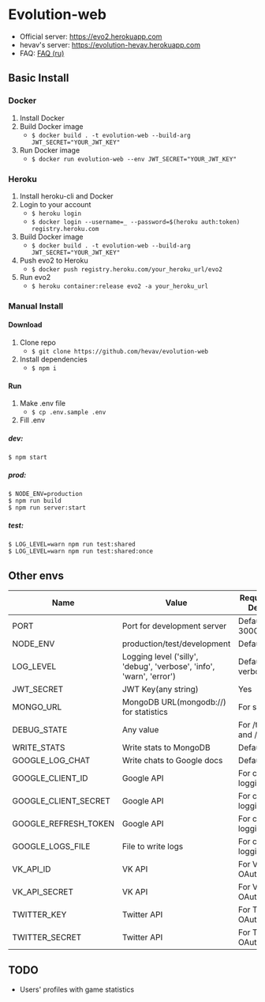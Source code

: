# Evolution-web

- Official server: https://evo2.herokuapp.com
- hevav's server: https://evolution-hevav.herokuapp.com
- FAQ: [FAQ (ru)](faq-ru.md)


## Basic Install

### Docker
1. Install Docker
1. Build Docker image
    - ``$ docker build . -t evolution-web --build-arg JWT_SECRET="YOUR_JWT_KEY"``
1. Run Docker image
    - ``$ docker run evolution-web --env JWT_SECRET="YOUR_JWT_KEY"``
    
### Heroku
1. Install heroku-cli and Docker
1. Login to your account
    - ``$ heroku login``
    - ``$ docker login --username=_ --password=$(heroku auth:token) registry.heroku.com``
1. Build Docker image
    - ``$ docker build . -t evolution-web --build-arg JWT_SECRET="YOUR_JWT_KEY"``
1. Push evo2 to Heroku
    - ``$ docker push registry.heroku.com/your_heroku_url/evo2``
1. Run evo2
    - ``$ heroku container:release evo2 -a your_heroku_url`` 

### Manual Install

#### Download

1. Clone repo
    - ``$ git clone https://github.com/hevav/evolution-web``
1. Install dependencies
    - ``$ npm i``

#### Run

1. Make .env file
    - ```$ cp .env.sample .env```
1. Fill .env

##### dev:

```
$ npm start
```

##### prod:

```
$ NODE_ENV=production
$ npm run build
$ npm run server:start
```

##### test:

```
$ LOG_LEVEL=warn npm run test:shared
$ LOG_LEVEL=warn npm run test:shared:once
```
## Other envs

Name | Value | Required or Default
--- | --- | ---
PORT | Port for development server | Default 3000
NODE_ENV | production\/test\/development | Default test
LOG_LEVEL | Logging level ('silly', 'debug', 'verbose', 'info', 'warn', 'error') | Default verbose
JWT_SECRET | JWT Key(any string) | Yes
MONGO_URL | MongoDB URL(mongodb:\/\/) for statistics | For statistics
DEBUG_STATE | Any value | For \/timeout and \/stats
WRITE_STATS | Write stats to MongoDB | Default true
GOOGLE_LOG_CHAT | Write chats to Google docs | Default false
GOOGLE_CLIENT_ID | Google API | For chat logging
GOOGLE_CLIENT_SECRET | Google API | For chat logging
GOOGLE_REFRESH_TOKEN | Google API | For chat logging
GOOGLE_LOGS_FILE | File to write logs | For chat logging
VK_API_ID | VK API | For VK OAuth
VK_API_SECRET | VK API | For VK OAuth
TWITTER_KEY | Twitter API | For Twitter OAuth(soon)
TWITTER_SECRET | Twitter API | For Twitter OAuth(soon)

## TODO

- Users' profiles with game statistics